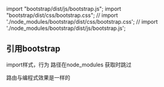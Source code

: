 import "bootstrap/dist/js/bootstrap.js";
import "bootstrap/dist/css/bootstrap.css";
// import './node_modules/bootstrap/dist/css/bootstrap.css';
// import './node_modules/bootstrap/dist/js/bootstrap.js';
## 引用bootstrap
import样式，行为
路径在node_modules
获取时跳过


路由与编程式效果是一样的